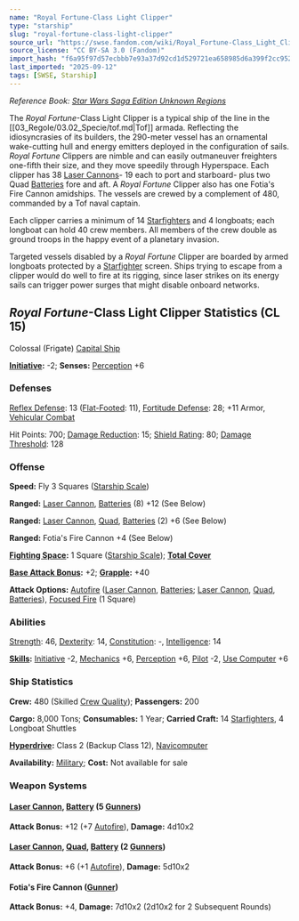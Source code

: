 ```yaml
---
name: "Royal Fortune-Class Light Clipper"
type: "starship"
slug: "royal-fortune-class-light-clipper"
source_url: "https://swse.fandom.com/wiki/Royal_Fortune-Class_Light_Clipper"
source_license: "CC BY-SA 3.0 (Fandom)"
import_hash: "f6a95f97d57ecbbb7e93a37d92cd1d529721ea658985d6a399f2cc95288fa8ce"
last_imported: "2025-09-12"
tags: [SWSE, Starship]
---
```

*Reference Book: [Star Wars Saga Edition Unknown Regions](https://swse.fandom.com/wiki/Star_Wars_Saga_Edition_Unknown_Regions)*

The *Royal Fortune*-Class Light Clipper is a typical ship of the line in the [[03_Regole/03.02_Specie/tof.md|Tof]] armada. Reflecting the idiosyncrasies of its builders, the 290-meter vessel has an ornamental wake-cutting hull and energy emitters deployed in the configuration of sails. *Royal Fortune* Clippers are nimble and can easily outmaneuver freighters one-fifth their size, and they move speedily through Hyperspace. Each clipper has 38 [Laser Cannons](https://swse.fandom.com/wiki/Laser_Cannons)- 19 each to port and starboard- plus two Quad [Batteries](https://swse.fandom.com/wiki/Batteries) fore and aft. A *Royal Fortune* Clipper also has one Fotia's Fire Cannon amidships. The vessels are crewed by a complement of 480, commanded by a Tof naval captain.

Each clipper carries a minimum of 14 [Starfighters](https://swse.fandom.com/wiki/Starfighters) and 4 longboats; each longboat can hold 40 crew members. All members of the crew double as ground troops in the happy event of a planetary invasion.

Targeted vessels disabled by a *Royal Fortune* Clipper are boarded by armed longboats protected by a [Starfighter](https://swse.fandom.com/wiki/Starfighter) screen. Ships trying to escape from a clipper would do well to fire at its rigging, since laser strikes on its energy sails can trigger power surges that might disable onboard networks.

## *Royal Fortune*-Class Light Clipper Statistics (CL 15)
Colossal (Frigate) [Capital Ship](https://swse.fandom.com/wiki/Capital_Ship)

**[Initiative](https://swse.fandom.com/wiki/Initiative):** -2; **Senses:** [Perception](https://swse.fandom.com/wiki/Perception) +6
### Defenses
[Reflex Defense](https://swse.fandom.com/wiki/Reflex_Defense_(Vehicles)): 13 ([Flat-Footed](https://swse.fandom.com/wiki/Flat-Footed): 11), [Fortitude Defense](https://swse.fandom.com/wiki/Fortitude_Defense_(Vehicles)): 28; +11 Armor, [Vehicular Combat](https://swse.fandom.com/wiki/Vehicular_Combat)

Hit Points: 700; [Damage Reduction](https://swse.fandom.com/wiki/Damage_Reduction): 15; [Shield Rating](https://swse.fandom.com/wiki/Shield_Rating): 80; [Damage Threshold](https://swse.fandom.com/wiki/Damage_Threshold_(Vehicles)): 128
### Offense
**Speed:** Fly 3 Squares ([Starship Scale](https://swse.fandom.com/wiki/Starship_Scale))

**Ranged:** [Laser Cannon](https://swse.fandom.com/wiki/Laser_Cannon), [Batteries](https://swse.fandom.com/wiki/Batteries) (8) +12 (See Below)

**Ranged:** [Laser Cannon](https://swse.fandom.com/wiki/Laser_Cannon), [Quad](https://swse.fandom.com/wiki/Quad), [Batteries](https://swse.fandom.com/wiki/Batteries) (2) +6 (See Below)

**Ranged:** Fotia's Fire Cannon +4 (See Below)

**[Fighting Space](https://swse.fandom.com/wiki/Fighting_Space):** 1 Square ([Starship Scale](https://swse.fandom.com/wiki/Starship_Scale)); **[Total Cover](https://swse.fandom.com/wiki/Total_Cover)**

**[Base Attack Bonus](https://swse.fandom.com/wiki/Base_Attack_Bonus):** +2; **[Grapple](https://swse.fandom.com/wiki/Grapple):** +40

**Attack Options:** [Autofire](https://swse.fandom.com/wiki/Autofire_(Vehicle_Combat)) ([Laser Cannon](https://swse.fandom.com/wiki/Laser_Cannon), [Batteries](https://swse.fandom.com/wiki/Batteries); [Laser Cannon](https://swse.fandom.com/wiki/Laser_Cannon), [Quad](https://swse.fandom.com/wiki/Quad), [Batteries](https://swse.fandom.com/wiki/Batteries)), [Focused Fire](https://swse.fandom.com/wiki/Focused_Fire) (1 Square)
### Abilities
[Strength](https://swse.fandom.com/wiki/Strength): 46, [Dexterity](https://swse.fandom.com/wiki/Dexterity): 14, [Constitution](https://swse.fandom.com/wiki/Constitution): -, [Intelligence](https://swse.fandom.com/wiki/Intelligence): 14

**[Skills](https://swse.fandom.com/wiki/Skills):** [Initiative](https://swse.fandom.com/wiki/Initiative) -2, [Mechanics](https://swse.fandom.com/wiki/Mechanics) +6, [Perception](https://swse.fandom.com/wiki/Perception) +6, [Pilot](https://swse.fandom.com/wiki/Pilot) -2, [Use Computer](https://swse.fandom.com/wiki/Use_Computer) +6
### Ship Statistics
**Crew:** 480 (Skilled [Crew Quality](https://swse.fandom.com/wiki/Crew_Quality)); **Passengers:** 200

**Cargo:** 8,000 Tons; **Consumables:** 1 Year; **Carried Craft:** 14 [Starfighters](https://swse.fandom.com/wiki/Starfighters), 4 Longboat Shuttles

**[Hyperdrive](https://swse.fandom.com/wiki/Hyperdrive):** Class 2 (Backup Class 12), [Navicomputer](https://swse.fandom.com/wiki/Navicomputer)

**Availability:** [Military](https://swse.fandom.com/wiki/Military); **Cost:** Not available for sale
### Weapon Systems
#### **[Laser Cannon](https://swse.fandom.com/wiki/Laser_Cannon), [Battery](https://swse.fandom.com/wiki/Battery) (5 [Gunners](https://swse.fandom.com/wiki/Gunners))**
**Attack Bonus:** +12 (+7 [Autofire](https://swse.fandom.com/wiki/Autofire_(Vehicle_Combat))), **Damage:** 4d10x2
#### **[Laser Cannon](https://swse.fandom.com/wiki/Laser_Cannon), [Quad](https://swse.fandom.com/wiki/Quad), [Battery](https://swse.fandom.com/wiki/Battery) (2 [Gunners](https://swse.fandom.com/wiki/Gunners))**
**Attack Bonus:** +6 (+1 [Autofire](https://swse.fandom.com/wiki/Autofire_(Vehicle_Combat))), **Damage:** 5d10x2
#### **Fotia's Fire Cannon ([Gunner](https://swse.fandom.com/wiki/Gunner))**
**Attack Bonus:** +4, **Damage:** 7d10x2 (2d10x2 for 2 Subsequent Rounds)